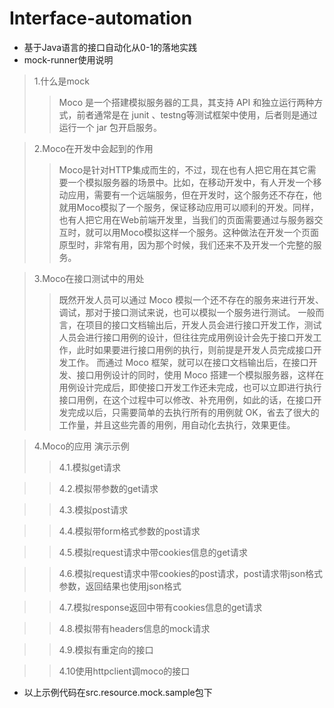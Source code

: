 # Interface-automation
- 基于Java语言的接口自动化从0-1的落地实践
- mock-runner使用说明

> 1.什么是mock
> > Moco 是一个搭建模拟服务器的工具，其支持 API 和独立运行两种方式，前者通常是在 junit 、testng等测试框架中使用，后者则是通过运行一个 jar 包开启服务。

> 2.Moco在开发中会起到的作用
>> Moco是针对HTTP集成而生的，不过，现在也有人把它用在其它需要一个模拟服务器的场景中。比如，在移动开发中，有人开发一个移动应用，需要有一个远端服务，但在开发时，这个服务还不存在，他就用Moco模拟了一个服务，保证移动应用可以顺利的开发。同样，也有人把它用在Web前端开发里，当我们的页面需要通过与服务器交互时，就可以用Moco模拟这样一个服务。这种做法在开发一个页面原型时，非常有用，因为那个时候，我们还来不及开发一个完整的服务。
   
> 3.Moco在接口测试中的用处
>> 既然开发人员可以通过 Moco 模拟一个还不存在的服务来进行开发、调试，那对于接口测试来说，也可以模拟一个服务进行测试。
   一般而言，在项目的接口文档输出后，开发人员会进行接口开发工作，测试人员会进行接口用例的设计，但往往完成用例设计会先于接口开发工作，此时如果要进行接口用例的执行，则前提是开发人员完成接口开发工作。
   而通过 Moco 框架，就可以在接口文档输出后，在接口开发、接口用例设计的同时，使用 Moco 搭建一个模拟服务器，这样在用例设计完成后，即使接口开发工作还未完成，也可以立即进行执行接口用例，在这个过程中可以修改、补充用例，如此的话，在接口开发完成以后，只需要简单的去执行所有的用例就 OK，省去了很大的工作量，并且这些完善的用例，用自动化去执行，效果更佳。
 
>4.Moco的应用 演示示例
>>4.1.模拟get请求

>>4.2.模拟带参数的get请求

>>4.3.模拟post请求

>> 4.4.模拟带form格式参数的post请求

>>4.5.模拟request请求中带cookies信息的get请求

>>4.6.模拟request请求中带cookies的post请求，post请求带json格式参数，返回结果也使用json格式

>>4.7.模拟response返回中带有cookies信息的get请求

>>4.8.模拟带有headers信息的mock请求

>>4.9.模拟有重定向的接口

>>4.10使用httpclient调moco的接口
- 以上示例代码在src.resource.mock.sample包下


